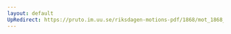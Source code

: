```yaml
---
layout: default
UpRedirect: https://pruto.im.uu.se/riksdagen-motions-pdf/1868/mot_1868__fk__4.pdf
---
```

